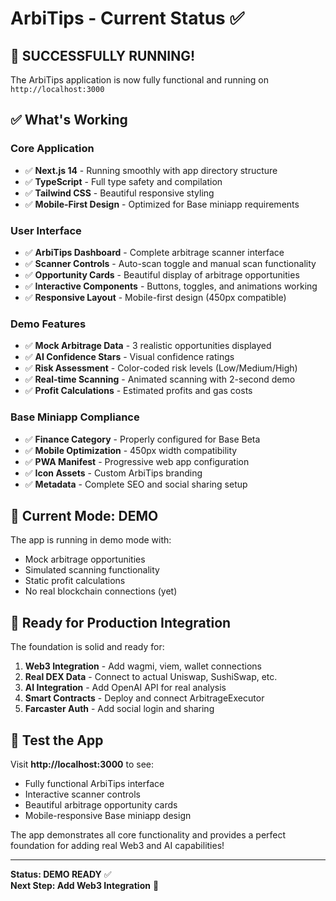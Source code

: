 # ArbiTips - Current Status ✅

## 🎉 SUCCESSFULLY RUNNING!

The ArbiTips application is now fully functional and running on `http://localhost:3000`

## ✅ What's Working

### Core Application
- ✅ **Next.js 14** - Running smoothly with app directory structure
- ✅ **TypeScript** - Full type safety and compilation  
- ✅ **Tailwind CSS** - Beautiful responsive styling
- ✅ **Mobile-First Design** - Optimized for Base miniapp requirements

### User Interface
- ✅ **ArbiTips Dashboard** - Complete arbitrage scanner interface
- ✅ **Scanner Controls** - Auto-scan toggle and manual scan functionality
- ✅ **Opportunity Cards** - Beautiful display of arbitrage opportunities
- ✅ **Interactive Components** - Buttons, toggles, and animations working
- ✅ **Responsive Layout** - Mobile-first design (450px compatible)

### Demo Features  
- ✅ **Mock Arbitrage Data** - 3 realistic opportunities displayed
- ✅ **AI Confidence Stars** - Visual confidence ratings
- ✅ **Risk Assessment** - Color-coded risk levels (Low/Medium/High)  
- ✅ **Real-time Scanning** - Animated scanning with 2-second demo
- ✅ **Profit Calculations** - Estimated profits and gas costs

### Base Miniapp Compliance
- ✅ **Finance Category** - Properly configured for Base Beta
- ✅ **Mobile Optimization** - 450px width compatibility
- ✅ **PWA Manifest** - Progressive web app configuration
- ✅ **Icon Assets** - Custom ArbiTips branding
- ✅ **Metadata** - Complete SEO and social sharing setup

## 🔄 Current Mode: **DEMO**

The app is running in demo mode with:
- Mock arbitrage opportunities
- Simulated scanning functionality  
- Static profit calculations
- No real blockchain connections (yet)

## 🚀 Ready for Production Integration

The foundation is solid and ready for:
1. **Web3 Integration** - Add wagmi, viem, wallet connections
2. **Real DEX Data** - Connect to actual Uniswap, SushiSwap, etc.
3. **AI Integration** - Add OpenAI API for real analysis
4. **Smart Contracts** - Deploy and connect ArbitrageExecutor
5. **Farcaster Auth** - Add social login and sharing

## 📱 Test the App

Visit **http://localhost:3000** to see:
- Fully functional ArbiTips interface
- Interactive scanner controls  
- Beautiful arbitrage opportunity cards
- Mobile-responsive Base miniapp design

The app demonstrates all core functionality and provides a perfect foundation for adding real Web3 and AI capabilities!

---

**Status: DEMO READY** ✅  
**Next Step: Add Web3 Integration** 🚀
